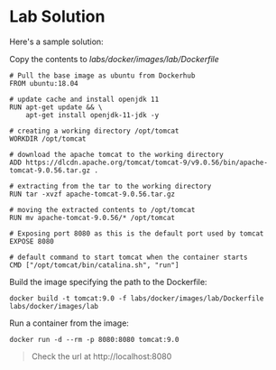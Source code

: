 # Lab Solution

Here's a sample solution:

Copy the contents to _labs/docker/images/lab/Dockerfile_

```
# Pull the base image as ubuntu from Dockerhub
FROM ubuntu:18.04

# update cache and install openjdk 11
RUN apt-get update && \
    apt-get install openjdk-11-jdk -y

# creating a working directory /opt/tomcat
WORKDIR /opt/tomcat

# download the apache tomcat to the working directory
ADD https://dlcdn.apache.org/tomcat/tomcat-9/v9.0.56/bin/apache-tomcat-9.0.56.tar.gz .

# extracting from the tar to the working directory
RUN tar -xvzf apache-tomcat-9.0.56.tar.gz

# moving the extracted contents to /opt/tomcat
RUN mv apache-tomcat-9.0.56/* /opt/tomcat

# Exposing port 8080 as this is the default port used by tomcat
EXPOSE 8080

# default command to start tomcat when the container starts
CMD ["/opt/tomcat/bin/catalina.sh", "run"]
```

Build the image specifying the path to the Dockerfile:

```
docker build -t tomcat:9.0 -f labs/docker/images/lab/Dockerfile labs/docker/images/lab
```

Run a container from the image:

```
docker run -d --rm -p 8080:8080 tomcat:9.0
```

> Check the url at http://localhost:8080
